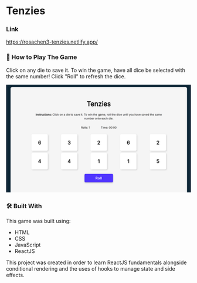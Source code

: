 # Tenzies 
### Link
https://rosachen3-tenzies.netlify.app/

### 🎲 How to Play The Game 
Click on any die to save it. To win the game, have all dice be selected with the same number! Click "Roll" to refresh the dice.

![Tenzies Screen](./app/src/assets/tenzies-sreen.png)

### 🛠️ Built With
This game was built using:
* HTML
* CSS
* JavaScript
* ReactJS

This project was created in order to learn ReactJS fundamentals alongside conditional rendering and the uses of hooks to manage state and side effects.
